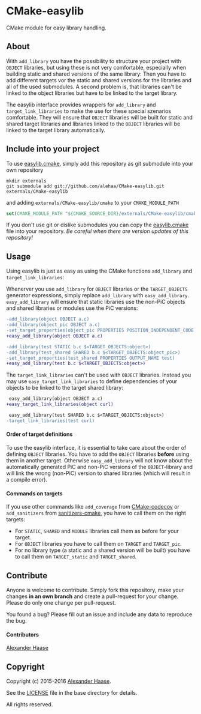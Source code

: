 # CMake-easylib

CMake module for easy library handling.


## About

Ẃith `add_library` you have the possibility to structure your project with `OBJECT` libraries, but using these is not very comfortable, especially when building static and shared versions of the same library: Then you have to add different targets vor the static and shared versions for the libraries and all of the used submodules. A second problem is, that libraries can't be linked to the object libraries but have to be linked to the target library.

The easylib interface provides wrappers for `add_library` and `target_link_libraries` to make the use for these special szenarios comfortable. They will ensure that `OBJECT` libraries will be built for static and shared target libraries and libraries linked to the `OBJECT` libraries will be linked to the target library automatically.

## Include into your project

To use [easylib.cmake](cmake/easylib.cmake), simply add this repository as git submodule into your own repository
```Shell
mkdir externals
git submodule add git://github.com/alehaa/CMake-easylib.git externals/CMake-easylib
```
and adding ```externals/CMake-easylib/cmake``` to your ```CMAKE_MODULE_PATH```
```CMake
set(CMAKE_MODULE_PATH "${CMAKE_SOURCE_DIR}/externals/CMake-easylib/cmake" ${CMAKE_MODULE_PATH})
```

If you don't use git or dislike submodules you can copy the [easylib.cmake](cmake/easylib.cmake) file into your repository. *Be careful when there are version updates of this repository!*


## Usage

Using easylib is just as easy as using the CMake functions `add_library` and `target_link_libraries`:

Whenerver you use `add_library` for `OBJECT` libraries or the `TARGET_OBJECTS` generator expressions, simply replace `add_library` with `easy_add_library`. `easy_add_library` will ensure that static libraries use the non-PiC objects and shared libraries or modules use the PiC versions:
```diff
-add_library(object OBJECT a.c)
-add_library(object_pic OBJECT a.c)
-set_target_properties(object_pic PROPERTIES POSITION_INDEPENDENT_CODE True)
+easy_add_library(object OBJECT a.c)

-add_library(test STATIC b.c $<TARGET_OBJECTS:object>)
-add_library(test_shared SHARED b.c $<TARGET_OBJECTS:object_pic>)
-set_target_properties(test_shared PROPERTIES OUTPUT_NAME test)
+easy_add_library(test b.c $<TARGET_OBJECTS:object>)
```

The `target_link_libraries` can't be used with `OBJECT` libraries. Instead you may use `easy_target_link_libraries` to define dependencies of your objects to be linked to the target shared library:

```diff
 easy_add_library(object OBJECT a.c)
+easy_target_link_libraries(object curl)

 easy_add_library(test SHARED b.c $<TARGET_OBJECTS:object>)
-target_link_libraries(test curl)
```

#### Order of target definitions

To use the easylib interface, it is essential to take care about the order of defining `OBJECT` libraries. You have to add the `OBJECT` libraries __before__ using them in another target. Otherwise `easy_add_library` will not know about the automatically generated PiC and non-PiC versions of the `OBJECT`-library and will link the wrong (non-PiC) version to shared libraries (which will result in a compile error).


#### Commands on targets

If you use other commands like `add_coverage` from [CMake-codecov](https://github.com/RWTH-ELP/CMake-codecov) or `add_sanitizers` from [sanitizers-cmake](https://github.com/arsenm/sanitizers-cmake), you have to call them on the right targets:

* For `STATIC`, `SHARED` and `MODULE` libraries call them as before for your target.
* For `OBJECT` libraries you have to call them on `TARGET` and `TARGET_pic`.
* For no library type (a static and a shared version will be built) you have to call them on `TARGET_static` and `TARGET_shared`.


## Contribute

Anyone is welcome to contribute. Simply fork this repository, make your changes **in an own branch** and create a pull-request for your change. Please do only one change per pull-request.

You found a bug? Please fill out an issue and include any data to reproduce the bug.

#### Contributors

[Alexander Haase](https://github.com/alehaa)


## Copyright

Copyright (c) 2015-2016 [Alexander Haase](alexander.haase@rwth-aachen.de).

See the [LICENSE](LICENSE) file in the base directory for details.

All rights reserved.
